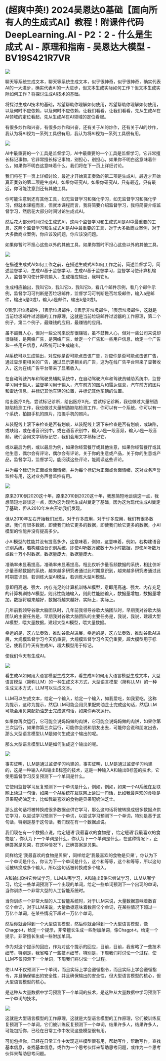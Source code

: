 # (超爽中英!) 2024吴恩达0基础【面向所有人的生成式AI】教程！附课件代码 DeepLearning.AI - P2：2 - 什么是生成式 AI - 原理和指南 - 吴恩达大模型 - BV19S421R7VR

![](img/16162e0dd29ccbb424c768b50f5d7f99_0.png)

聊天等系统生成文本，聊天等系统生成文本，似乎很神奇，似乎很神奇，确实代表AI的一大进步，确实代表AI的一大进步，但文本生成实际如何工作？但文本生成实际如何工作？将探讨生成AI技术的基础。

将探讨生成AI技术的基础，希望帮助你理解如何使用，希望帮助你理解如何使用，以及何时不应依赖，以及何时不应依赖，让我们看看，让我们看看，先从生成AI在AI领域的定位看起，先从生成AI在AI领域的定位看起。

有很多炒作和兴奋，有很多炒作和兴奋，还有关于AI的炒作，还有关于AI的炒作，我认为将AI视为一系列工具很有用，我认为将AI视为一系列工具很有用。



![](img/16162e0dd29ccbb424c768b50f5d7f99_2.png)

AI中最重要的一个工具是监督学习，AI中最重要的一个工具是监督学习，它非常擅长标记事物，它非常擅长标记事物，别担心，别担心，如果你不明白这意味着什么，如果你不明白这意味着什么，我们将在下一页上详细讨论。

我们将在下一页上详细讨论，最近才开始真正奏效的第二项是生成AI，最近才开始真正奏效的第二项是生成AI，如果你研究AI，如果你研究AI，只有最近，只有最近，你可能注意到还有其他工具。

你可能注意到还有其他工具，如无监督学习和强化学习，如无监督学习和强化学习，但就本课程而言，但就本课程而言，我将简要介绍监督学习，我将简要介绍监督学习，然后花大部分时间讨论生成式AI。

然后花大部分时间讨论生成式AI，这两个监督学习和生成式AI是AI中最重要的工具，这两个监督学习和生成式AI是AI中最重要的工具，对于大多数商业案例，对于大多数商业案例，你应该没问题，你应该没问题。

如果你暂时不担心这些以外的其他工具，如果你暂时不担心这些以外的其他工具。

![](img/16162e0dd29ccbb424c768b50f5d7f99_4.png)

在描述生成式AI如何工作之前，在描述生成式AI如何工作之前，简述监督学习，简述监督学习，生成AI基于监督学习，生成AI基于监督学习，监督学习使计算机输入，监督学习使计算机输入，生成相应输出，我叫它b。

生成相应输出，我叫它b，我叫它b，我叫它b，看几个邮件示例，看几个邮件示例，监督学习可判断是否垃圾邮件，监督学习可判断是否垃圾邮件，输入a是邮件，输出b是0或1，输入a是邮件，输出b是0或1。

0表示非垃圾邮件，1表示垃圾邮件，0表示非垃圾邮件，1表示垃圾邮件，这就是当前垃圾邮件过滤器的工作原理，这就是当前垃圾邮件过滤器的工作原理，第二个例子，第二个例子，最赚钱的应用，最赚钱的应用。

虽不鼓舞人心，但对一些公司来说却很赚钱，虽不鼓舞人心，但对一些公司来说却很赚钱，是网络广告，是网络广告，给定一个广告和一些用户信息，给定一个广告和一些用户信息，AI系统可以生成输出。

AI系统可以生成输出，对应你是否可能点击该广告，对应你是否可能点击该广告，通过显示更相关的广告，通过显示更相关的广告，这为在线广告平台带来了显著收入，这为在线广告平台带来了显著收入。

在自动驾驶汽车和驾驶员辅助系统中，在自动驾驶汽车和驾驶员辅助系统中，监督学习用于输入，监督学习用于输入，汽车前方的图片和雷达信息，汽车前方的图片和雷达信息，并标记其他车辆的位置，并标记其他车辆的位置。

给出医疗X光，尝试标记诊断，给出医疗X光，尝试标记诊断，我也做过大量制造缺陷检测工作，我也做过大量制造缺陷检测工作，你可以有一个系统，你可以有一个系统，拍摄手机的照片，拍摄手机的照片。

从装配线上滚下来检查是否有划痕，从装配线上滚下来检查是否有划痕，或缺陷，或缺陷，或在语音识别中，或在语音识别中，输入a是一段音频，输入a是一段音频，我们会用文字稿标记它，我们会用文字稿标记它。

或以最后为例，或以最后为例，如果你经营餐厅或其他生意，如果你经营餐厅或其他生意，偶尔会有评论，偶尔会有评论，关于你的生意或产品，关于你的生意或产品，监督学习，监督学习，能阅读这些评论，能阅读这些评论。

并为每个标记为正面或负面情绪，并为每个标记为正面或负面情绪，这对业务声誉监控有用，这对业务声誉监控有用。



![](img/16162e0dd29ccbb424c768b50f5d7f99_6.png)

原来2010到2020这十年，原来2010到2020这十年，我想简短地谈谈这一点，我想简短地谈谈这一点，因为这为现代生成AI奠定了基础，因为这为现代生成AI奠定了基础，但从2010年左右开始我们发现。

但从2010年左右开始我们发现，对于许多应用，对于许多应用，我们有很多数据，我们有很多数据，即使我们给它更多的数据，即使我们给它更多的数据，小AI模型的性能并没有提高多少。

小AI模型的性能并没有提高多少，这意味着，例如，这意味着，例如，若构建语音识别系统，若构建语音识别系统，即使AI听数万或数十万小时数据，即使AI听数万或数十万小时数据，数据量庞大，数据量庞大。

准确率未显著提高，准确率未显著提高，相比仅听少量音频数据的系统，相比仅听少量音频数据的系统，越来越多研究者通过此时期意识到，越来越多研究者通过此时期意识到，若训练大型AI模型，若训练大型AI模型。

意即用高速、强大、内存充足的计算机训练AI模型，意即用高速、强大、内存充足的计算机训练AI模型，则此性能随输入，则此性能随输入，数据量增加，数据量增加，数据将越来越好，数据将越来越好，实际上，实际上。

几年前我领导谷歌大脑团队时，几年前我领导谷歌大脑团队时，早期我对谷歌大脑团队的主要任务是，早期我对谷歌大脑团队的主要任务是，我说，我说，建超大型AI模型，喂大量数据，建超大型AI模型，喂大量数据。

幸运的是，这方法奏效，推动谷歌AI进展，幸运的是，这方法奏效，推动谷歌AI进展，大规模监督学习今天仍重要，大规模监督学习今天仍重要，超大模型用于标记，使我们今天有生成AI，超大模型用于标记。

使我们今天有生成AI。

![](img/16162e0dd29ccbb424c768b50f5d7f99_8.png)

看生成AI如何用大语言模型生成文本，看生成AI如何用大语言模型生成文本，大型语言模型（简称LLM）的一种生成文本方式，大型语言模型（简称LLM）的一种生成文本方式，LLM可以生成文本。

LLM可以生成文本，给定一个输入，给定一个输入，如我爱吃，如我爱吃，这称为提示，这称为提示，然后LLM可能会用贝果配奶油芝士完成这句话，然后LLM可能会用贝果配奶油芝士完成这句话，如果你再次运行。

如果你再次运行，它可能会说妈妈做的肉饼，它可能会说妈妈做的肉饼，如果你第三次运行，如果你第三次运行，可能你会说和朋友出去，可能你会说和朋友出去，那么大型语言模型LLM是如何生成这个输出的呢。

那么大型语言模型LLM是如何生成这个输出的呢。

![](img/16162e0dd29ccbb424c768b50f5d7f99_10.png)

事实证明，LLM是通过监督学习构建的，事实证明，LLM是通过监督学习构建的，这是一种输入A和输出B标签的技术，这是一种输入A和输出B标签的技术，它使用监督学习反复预测下一个单词是什么。

它使用监督学习反复预测下一个单词是什么，例如，例如，如果一个AI系统在互联网上读过一句话，如果一个AI系统在互联网上读过一句话，比如我最喜欢的食物是贝果配奶油芝士，比如我最喜欢的食物是贝果配奶油芝士。

那么这句话将被转换成很多数据点供它学习，那么这句话将被转换成很多数据点供它学习，以尝试学习预测下一个单词，以尝试学习预测下一个单词，特别是基于这句话，特别是基于这句话，我们现在有一个数据点说。

我们现在有一个数据点说，给定短语'我最喜欢的食物是'，给定短语'我最喜欢的食物是'，你认为下一个单词是什么，你认为下一个单词是什么，在这种情况下，正确答案是贝果，在这种情况下，正确答案是贝果。

同样给定'我最喜欢的食物是贝果'，同样给定'我最喜欢的食物是贝果'，你认为下一个单词是什么，你认为下一个单词是什么，这个和等等，这个和等等，所以这句话被转换成多个输入，所以这句话被转换成多个输入。

A和输出B供它尝试学习，LLM从哪学习，A和输出B供它尝试学习，LLM从哪学习，给定一些单词预测下一个出现的单词，给定一些单词预测下一个出现的单词，当你训练一个非常大型的人工智能系统时。

当你训练一个非常大型的人工智能系统时，对于LLM来说，大量数据意味着数百亿个单词，对于LLM来说，大量数据意味着数百亿个单词，在某些情况下超过一万亿个单词，在某些情况下超过一万亿个单词。

然后你就会得到一个大型语言模型，然后你就会得到一个大型语言模型，像Chagpt-t，给定一个提示，非常擅长生成一些附加单词，像Chagpt-t，给定一个提示，非常擅长生成一些附加单词。

作为对这个提示的回应，作为对这个提示的回应，目前，目前，我省略了一些技术细节，特别是，我省略了一些技术细节，特别是，下周我们将讨论一个过程，使LLM不仅预测下一个单词，下周我们将讨论一个过程。

使LLM不仅预测下一个单词，而且实际上学会遵循指令，而且实际上学会遵循指令，并且确保输出的安全性，并且确保输出的安全性，但大型语言模型的核心，但大型语言模型的核心。

是这种从大量数据中学习预测下一个单词的技术，是这种从大量数据中学习预测下一个单词的技术。

![](img/16162e0dd29ccbb424c768b50f5d7f99_12.png)

这就是大型语言模型的工作原理，这就是大型语言模型的工作原理，它们被训练反复预测下一个单词，它们被训练反复预测下一个单词，结果许多人，结果许多人，可能包括你，已经在日常工作中发现这些模型很有用。

可能包括你，已经在日常工作中发现这些模型很有用，帮助写作，帮助写作，查找基本信息，查找基本信息，或作为一个思考伙伴来帮助思考问题，或作为一个思考伙伴来帮助思考问题。

